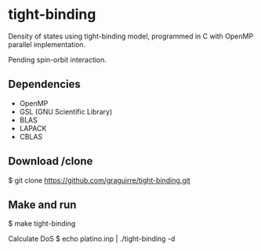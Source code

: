 # tight-binding
Density of states using tight-binding model, programmed in C with OpenMP parallel implementation.

Pending spin-orbit interaction.

Dependencies
------------

* OpenMP
* GSL (GNU Scientific Library)
* BLAS
* LAPACK
* CBLAS

Download /clone
---------------
$ git clone https://github.com/graguirre/tight-binding.git

Make and run
------------
$ make tight-binding

Calculate DoS
$ echo platino.inp | ./tight-binding -d

